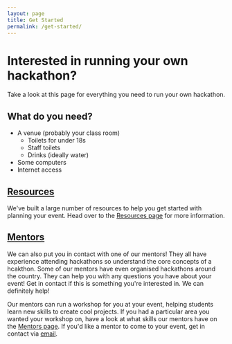 ```yaml
---
layout: page
title: Get Started
permalink: /get-started/
---
```

# Interested in running your own hackathon?

Take a look at this page for everything you need to run your own hackathon.

## What do you need?

- A venue (probably your class room)
    - Toilets for under 18s
    - Staff toilets
    - Drinks (ideally water)
- Some computers
- Internet access

## [Resources](/resources/)

We've built a large number of resources to help you get started with planning your event. Head over to the [Resources page](/resources/) for more information.

## [Mentors](/mentors/)

We can also put you in contact with one of our mentors! They all have experience attending hackathons so understand the core concepts of a hcakthon. Some of our mentors have even organised hackathons around the country. They can help you with any questions you have about your event!  Get in contact if this is something you're interested in. We can definitely help!

Our mentors can run a workshop for you at your event, helping students learn new skills to create cool projects. If you had a particular area you wanted your workshop on, have a look at what skills our mentors have on the [Mentors page](/mentor/). If you'd like a mentor to come to your event, get in contact via [email](mailto:contact@hackthonsforschools.com).
